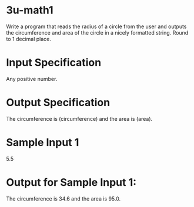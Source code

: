 # 3u-math1

Write a program that reads the radius of a circle from the user and outputs the circumference and area of the circle in a nicely formatted string. Round to 1 decimal place.

# Input Specification
Any positive number.

# Output Specification
The circumference is (circumference) and the area is (area).

# Sample Input 1
5.5

# Output for Sample Input 1:
The circumference is 34.6 and the area is 95.0.
